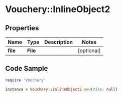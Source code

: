 # Vouchery::InlineObject2

## Properties

Name | Type | Description | Notes
------------ | ------------- | ------------- | -------------
**file** | **File** |  | [optional] 

## Code Sample

```ruby
require 'Vouchery'

instance = Vouchery::InlineObject2.new(file: null)
```


